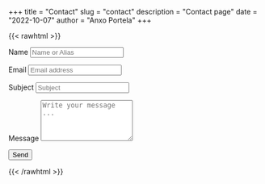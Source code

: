 +++
title = "Contact"
slug = "contact"
description = "Contact page"
date = "2022-10-07"
author = "Anxo Portela"
+++

{{< rawhtml >}}
<script type="text/javascript">var submitted=false;</script>
<iframe name="hidden_iframe" id="hidden_iframe" style="display:none;" 
onload="if(submitted) {window.location='/thankyou';}"></iframe>

<form action="https://docs.google.com/forms/u/0/d/e/1FAIpQLSc1ov8p4HEO5lqdiXZTHVK6FNIcc1VX_uk4J4VgdpHNK1cbUg/formResponse" method="post" target="hidden_iframe" onsubmit="submitted=true">
  <label>Name</label>
        <input type="text" placeholder="Name or Alias" class="form-input" name="entry.2005620554" required>

  <label>Email</label>
        <input type="email" placeholder="Email address" class="form-input" name="entry.1045781291" required>

   <label>Subject</label>
        <input type="text" placeholder="Subject" class="form-input" name="entry.1065046570" required>

   <label>Message</label>
        <textarea rows="5" placeholder="Write your message ..." class="form-input" name="entry.839337160" required></textarea>

   <button type="submit">Send</button>
</form>
{{< /rawhtml >}}